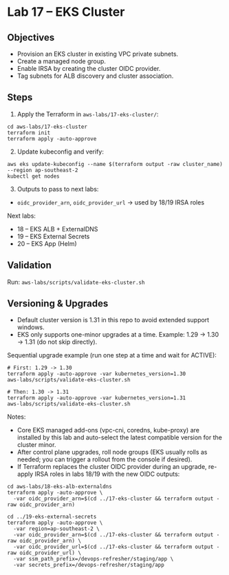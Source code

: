 # Lab 17 – EKS Cluster

## Objectives

- Provision an EKS cluster in existing VPC private subnets.
- Create a managed node group.
- Enable IRSA by creating the cluster OIDC provider.
- Tag subnets for ALB discovery and cluster association.

## Steps

1. Apply the Terraform in `aws-labs/17-eks-cluster/`:

```
cd aws-labs/17-eks-cluster
terraform init
terraform apply -auto-approve
```

2. Update kubeconfig and verify:

```
aws eks update-kubeconfig --name $(terraform output -raw cluster_name) --region ap-southeast-2
kubectl get nodes
```

3. Outputs to pass to next labs:

- `oidc_provider_arn`, `oidc_provider_url` → used by 18/19 IRSA roles

Next labs:

- 18 – EKS ALB + ExternalDNS
- 19 – EKS External Secrets
- 20 – EKS App (Helm)

## Validation

Run: `aws-labs/scripts/validate-eks-cluster.sh`

## Versioning & Upgrades

- Default cluster version is 1.31 in this repo to avoid extended support windows.
- EKS only supports one-minor upgrades at a time. Example: 1.29 → 1.30 → 1.31 (do not skip directly).

Sequential upgrade example (run one step at a time and wait for ACTIVE):

```
# First: 1.29 -> 1.30
terraform apply -auto-approve -var kubernetes_version=1.30
aws-labs/scripts/validate-eks-cluster.sh

# Then: 1.30 -> 1.31
terraform apply -auto-approve -var kubernetes_version=1.31
aws-labs/scripts/validate-eks-cluster.sh
```

Notes:

- Core EKS managed add-ons (vpc-cni, coredns, kube-proxy) are installed by this lab and auto-select the latest compatible version for the cluster minor.
- After control plane upgrades, roll node groups (EKS usually rolls as needed; you can trigger a rollout from the console if desired).
- If Terraform replaces the cluster OIDC provider during an upgrade, re-apply IRSA roles in labs 18/19 with the new OIDC outputs:

```
cd aws-labs/18-eks-alb-externaldns
terraform apply -auto-approve \
  -var oidc_provider_arn=$(cd ../17-eks-cluster && terraform output -raw oidc_provider_arn)

cd ../19-eks-external-secrets
terraform apply -auto-approve \
  -var region=ap-southeast-2 \
  -var oidc_provider_arn=$(cd ../17-eks-cluster && terraform output -raw oidc_provider_arn) \
  -var oidc_provider_url=$(cd ../17-eks-cluster && terraform output -raw oidc_provider_url) \
  -var ssm_path_prefix=/devops-refresher/staging/app \
  -var secrets_prefix=/devops-refresher/staging/app
```
